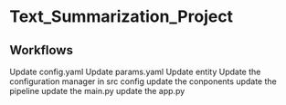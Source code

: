 # Text_Summarization_Project

## Workflows


Update config.yaml
Update params.yaml
Update entity
Update the configuration manager in src config
update the conponents
update the pipeline
update the main.py
update the app.py